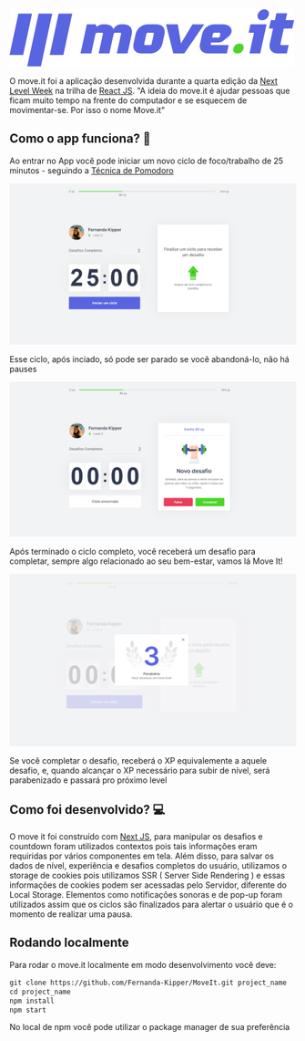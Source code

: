 <img src="/public/logo-full.svg" alt="Logo">

O move.it foi a aplicação desenvolvida durante a quarta edição da [Next Level Week](https://rocketseat.com.br/) na trilha de [React JS](https://pt-br.reactjs.org/).
"A ideia do move.it é ajudar pessoas que ficam muito tempo na frente do computador e se esquecem de movimentar-se. Por isso o nome Move.it"

## Como o app funciona? 🤔

Ao entrar no App você pode iniciar um novo ciclo de foco/trabalho de 25 minutos - seguindo a [Técnica de Pomodoro](https://pt.wikipedia.org/wiki/T%C3%A9cnica_pomodoro)

<img src="/public/screenshots/main.png" alt="Página inicial">

Esse ciclo, após inciado, só pode ser parado se você abandoná-lo, não há pauses

<img src="/public/screenshots/challenge.png" alt="Novo Desafio">

Após terminado o ciclo completo, você receberá um desafio para completar, sempre algo relacionado ao seu bem-estar, vamos lá Move It!

<img src="/public/screenshots/congrats.png" alt="Párabéns">

Se você completar o desafio, receberá o XP equivalemente a aquele desafio, e, quando alcançar o XP necessário para subir de nível, será parabenizado e passará pro próximo level

## Como foi desenvolvido? 💻

O move it foi construído com [Next JS](https://nextjs.org/), para manipular os desafios e countdown foram utilizados contextos pois tais informações eram requiridas por vários componentes em tela. 
Além disso, para salvar os dados de nível, experiência e desafios completos do usuário, utilizamos o storage de cookies pois utilizamos SSR ( Server Side Rendering ) e essas informações de cookies podem ser acessadas pelo Servidor, diferente do Local Storage. 
Elementos como notificações sonoras e de pop-up foram utilizados assim que os ciclos são finalizados para alertar o usuário que é o momento de realizar uma pausa.

## Rodando localmente 

Para rodar o move.it localmente em modo desenvolvimento você deve:

```
git clone https://github.com/Fernanda-Kipper/MoveIt.git project_name
cd project_name
npm install
npm start
```

No local de npm você pode utilizar o package manager de sua preferência
